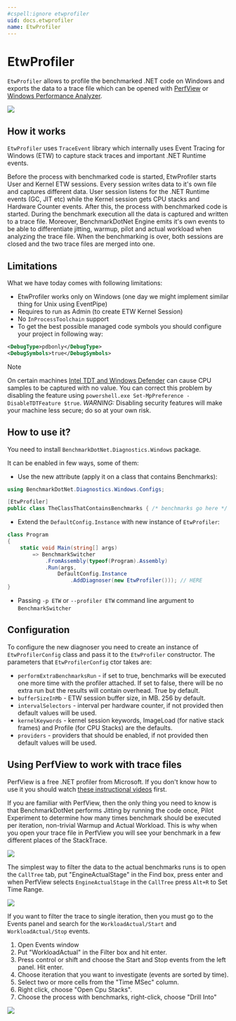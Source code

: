 ```yaml
---
#cspell:ignore etwprofiler
uid: docs.etwprofiler
name: EtwProfiler
---
```


# EtwProfiler

`EtwProfiler` allows to profile the benchmarked .NET code on Windows and exports the data to a trace file which can be opened with [PerfView](https://github.com/Microsoft/perfview) or [Windows Performance Analyzer](https://learn.microsoft.com/windows-hardware/test/wpt/windows-performance-analyzer).

![](https://adamsitnik.com/images/etwprofiler/flamegraph.png)

## How it works

`EtwProfiler` uses `TraceEvent` library which internally uses Event Tracing for Windows (ETW) to capture stack traces and important .NET Runtime events.

Before the process with benchmarked code is started, EtwProfiler starts User and Kernel ETW sessions. Every session writes data to it's own file and captures different data. User session listens for the .NET Runtime events (GC, JIT etc) while the Kernel session gets CPU stacks and Hardware Counter events. After this, the process with benchmarked code is started. During the benchmark execution all the data is captured and written to a trace file. Moreover, BenchmarkDotNet Engine emits it's own events to be able to differentiate jitting, warmup, pilot and actual workload when analyzing the trace file. When the benchmarking is over, both sessions are closed and the two trace files are merged into one.

## Limitations

What we have today comes with following limitations:

* EtwProfiler works only on Windows (one day we might implement similar thing for Unix using EventPipe)
* Requires to run as Admin (to create ETW Kernel Session)
* No `InProcessToolchain` support
* To get the best possible managed code symbols you should configure your project in following way:

```xml
<DebugType>pdbonly</DebugType>
<DebugSymbols>true</DebugSymbols>
```

> [!NOTE]
> On certain machines [Intel TDT and Windows Defender](https://www.microsoft.com/en-us/security/blog/2021/04/26/defending-against-cryptojacking-with-microsoft-defender-for-endpoint-and-intel-tdt/) can cause CPU samples to be captured with no value.
> You can correct this problem by disabling the feature using `powershell.exe Set-MpPreference -DisableTDTFeature $true`.
> *WARNING:* Disabling security features will make your machine less secure; do so at your own risk.

## How to use it?

You need to install `BenchmarkDotNet.Diagnostics.Windows` package.

It can be enabled in few ways, some of them:

* Use the new attribute (apply it on a class that contains Benchmarks):

```cs
using BenchmarkDotNet.Diagnostics.Windows.Configs;

[EtwProfiler]
public class TheClassThatContainsBenchmarks { /* benchmarks go here */ }
```

* Extend the `DefaultConfig.Instance` with new instance of `EtwProfiler`:

```cs
class Program
{
    static void Main(string[] args)
        => BenchmarkSwitcher
            .FromAssembly(typeof(Program).Assembly)
            .Run(args,
                DefaultConfig.Instance
                    .AddDiagnoser(new EtwProfiler())); // HERE
}
```

* Passing `-p ETW` or `--profiler ETW` command line argument to `BenchmarkSwitcher`

## Configuration

To configure the new diagnoser you need to create an instance of `EtwProfilerConfig` class and pass it to the `EtwProfiler` constructor. The parameters that `EtwProfilerConfig` ctor takes are:

* `performExtraBenchmarksRun` - if set to true, benchmarks will be executed one more time with the profiler attached. If set to false, there will be no extra run but the results will contain overhead. True by default.
* `bufferSizeInMb` - ETW session buffer size, in MB. 256 by default.
* `intervalSelectors` - interval per hardware counter, if not provided then default values will be used.
* `kernelKeywords` - kernel session keywords, ImageLoad (for native stack frames) and Profile (for CPU Stacks) are the defaults.
* `providers` - providers that should be enabled, if not provided then default values will be used.

## Using PerfView to work with trace files

PerfView is a free .NET profiler from Microsoft. If you don't know how to use it you should watch [these instructional videos](https://channel9.msdn.com/Series/PerfView-Tutorial) first.

If you are familiar with PerfView, then the only thing you need to know is that BenchmarkDotNet performs Jitting by running the code once, Pilot Experiment to determine how many times benchmark should be executed per iteration, non-trivial Warmup and Actual Workload. This is why when you open your trace file in PerfView you will see your benchmark in a few different places of the StackTrace.

![](https://adamsitnik.com/images/etwprofiler/flamegraph_not_filtered.png)

The simplest way to filter the data to the actual benchmarks runs is to open the `CallTree` tab, put "EngineActualStage" in the Find box, press enter and when PerfView selects `EngineActualStage` in the `CallTree` press `Alt+R` to Set Time Range.

![](https://adamsitnik.com/images/etwprofiler/perfview.gif)

If you want to filter the trace to single iteration, then you must go to the Events panel and search for the `WorkloadActual/Start` and `WorkloadActual/Stop` events.

1. Open Events window
2. Put "WorkloadActual" in the Filter box and hit enter.
3. Press control or shift and choose the Start and Stop events from the left panel. Hit enter.
4. Choose iteration that you want to investigate (events are sorted by time).
5. Select two or more cells from the "Time MSec" column.
6. Right click, choose "Open Cpu Stacks".
7. Choose the process with benchmarks, right-click, choose "Drill Into"

![](https://adamsitnik.com/images/etwprofiler/perfview_events.gif)
